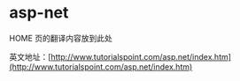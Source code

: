 # asp-net

HOME 页的翻译内容放到此处

英文地址：[http://www.tutorialspoint.com/asp.net/index.htm](http://www.tutorialspoint.com/asp.net/index.htm)
